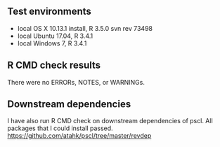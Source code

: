 ## Test environments
* local OS X 10.13.1 install, R 3.5.0 svn rev 73498
* local Ubuntu 17.04, R 3.4.1
* local Windows 7, R 3.4.1

## R CMD check results
There were no ERRORs, NOTES, or WARNINGs. 


## Downstream dependencies
I have also run R CMD check on downstream dependencies of pscl.
All packages that I could install passed.
https://github.com/atahk/pscl/tree/master/revdep